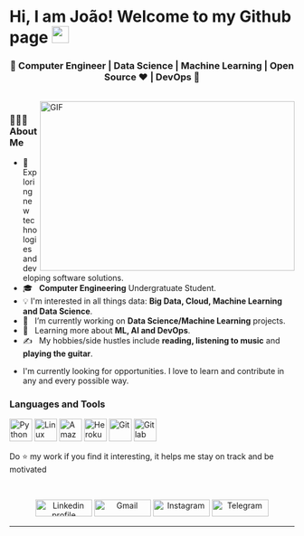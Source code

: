 # Hi, I am João! Welcome to my Github page <img src="https://raw.githubusercontent.com/iampavangandhi/iampavangandhi/master/gifs/Hi.gif" width="30px"></h2>

<h3 align="center">🚀 Computer Engineer | Data Science | Machine Learning | Open Source ♥ | DevOps  🚀</h3>
<div>
  
<br />
<img align="right" height="300" width="450"  alt="GIF" src="https://media.giphy.com/media/13HgwGsXF0aiGY/giphy.gif" />

 <h3> 👨🏻‍💻 About Me </h3>

  - 🤔 &nbsp; Exploring new technologies and developing software solutions.
  - 🎓 &nbsp; **Computer Engineering** Undergratuate Student.
  - :bulb: I'm interested in all things data: **Big Data, Cloud, Machine Learning and Data Science**.
  - 💼 &nbsp; I’m currently working on **Data Science/Machine Learning** projects.
  - 🌱 &nbsp; Learning more about **ML, AI and DevOps**.
  - ✍️ &nbsp;  My hobbies/side hustles include **reading, listening to music** and **playing the guitar**.  
</div> 
</div>

- I'm currently looking for opportunities. I love to learn and contribute in any and every possible way.

### Languages and Tools

<p align="left">
	<img height="40" width="40" title="Python" src="https://cdn.jsdelivr.net/npm/simple-icons@v5/icons/python.svg" />
  <img height="40" width="40" title="Linux" src="https://cdn.jsdelivr.net/npm/simple-icons@v5/icons/linux.svg" />
  <img height="40" width="40"  title="Amazon AWS" src="https://unpkg.com/simple-icons@5.24.0/icons/amazonaws.svg" />
  <img height="40" width="40"  title="Heroku Cloud" src="https://unpkg.com/simple-icons@5.24.0/icons/heroku.svg" />
  <img height="40" width="40" title="Git" src="https://unpkg.com/simple-icons@5.24.0/icons/git.svg" />
  <img height="40" width="40" title="Gitlab" src="https://unpkg.com/simple-icons@5.24.0/icons/gitlab.svg" />  
  
</p>

  Do :star: my work if you find it interesting, it helps me stay on track and be motivated

<br>
<p align="center">
    <a href="https://www.linkedin.com/in/joaorenatomendes/"><img alt="Linkedin profile" title="Linkedin" src="https://cdn.jsdelivr.net/npm/simple-icons@v3/icons/linkedin.svg" width="100" height="30" /></a>
    <a href="mailto:joaorenatomendes@gmail.com"><img alt="Gmail" src="https://cdn.jsdelivr.net/npm/simple-icons@3.1.0/icons/gmail.svg" title="Email" width="100" height="30" /></a>
   <a href="https://www.instagram.com/jaormds"><img alt="Instagram" src="https://cdn.jsdelivr.net/npm/simple-icons@v3/icons/instagram.svg" title="Instagram" width="100" height="30" /></a>
    <a href="https://t.me/joaormendes"><img alt="Telegram" src="https://cdn.jsdelivr.net/npm/simple-icons@v3/icons/telegram.svg" title="Telegram" width="100" height="30" /></a>

</p>
<hr \>
<p align="center">



<!--

